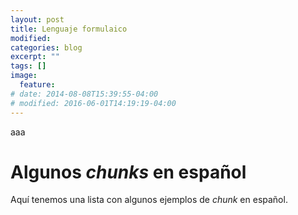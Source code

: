 ```yaml
---
layout: post
title: Lenguaje formulaico
modified:
categories: blog
excerpt: ""
tags: []
image:
  feature:
# date: 2014-08-08T15:39:55-04:00
# modified: 2016-06-01T14:19:19-04:00
---
```


aaa

# Algunos _chunks_ en español

Aquí tenemos una lista con algunos ejemplos de _chunk_ en español.
